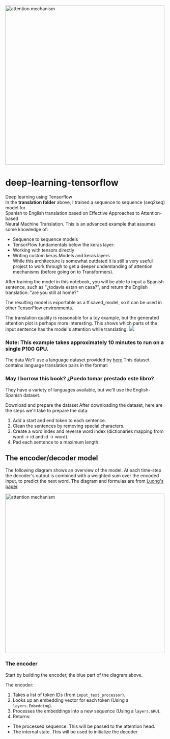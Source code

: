 <img src="https://www.tensorflow.org/images/seq2seq/attention_mechanism.jpg" width="500" alt="attention mechanism">

# deep-learning-tensorflow
Deep learning using Tensorflow<br> 
In the <strong>translation folder</strong> above, I trained a sequence to sequence (seq2seq) model for<br> Spanish to English translation based on Effective Approaches to Attention-based <br>Neural Machine Translation. This is an advanced example that assumes some knowledge of:
* Sequence to sequence models<br>
* TensorFlow fundamentals below the keras layer:<br>
* Working with tensors directly<br>
* Writing custom keras.Models and keras.layers<br>
While this architecture is somewhat outdated it is still a very useful project to work through to get a deeper understanding of attention mechanisms (before going on to Transformers).

After training the model in this notebook, you will be able to input a Spanish sentence, such as "¿todavia estan en casa?", and return the English translation: "are you still at home?"

The resulting model is exportable as a tf.saved_model, so it can be used in other TensorFlow environments.

The translation quality is reasonable for a toy example, but the generated attention plot is perhaps more interesting. This shows which parts of the input sentence has the model's attention while translating:
<image src="translation/image.png">

### Note: This example takes approximately 10 minutes to run on a single P100 GPU.
The data
We'll use a language dataset provided by [here](http://www.manythings.org/anki/)
This dataset contains language translation pairs in the format:


### May I borrow this book? ¿Puedo tomar prestado este libro?

They have a variety of languages available, but we'll use the English-Spanish dataset.

Download and prepare the dataset
After downloading the dataset, here are the steps we'll take to prepare the data:

1. Add a start and end token to each sentence.
2. Clean the sentences by removing special characters.
3. Create a word index and reverse word index (dictionaries mapping from word → id and id → word).
4. Pad each sentence to a maximum length.

## The encoder/decoder model

The following diagram shows an overview of the model. At each time-step the decoder's output is combined with a weighted sum over the encoded input, to predict the next word. The diagram and formulas are from [Luong's paper](https://arxiv.org/abs/1508.04025v5).

<img src="https://www.tensorflow.org/images/seq2seq/attention_mechanism.jpg" width="500" alt="attention mechanism">


### The encoder

Start by building the encoder, the blue part of the diagram above.

The encoder:

1. Takes a list of token IDs (from `input_text_processor`).
3. Looks up an embedding vector for each token (Using a `layers.Embedding`).
4. Processes the embeddings into a new sequence (Using a `layers.GRU`).
5. Returns:
  * The processed sequence. This will be passed to the attention head.
  * The internal state. This will be used to initialize the decoder
